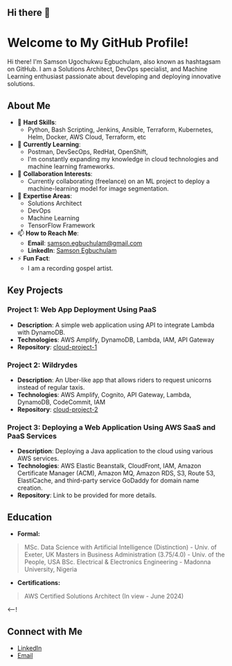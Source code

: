 ## Hi there 👋

# Welcome to My GitHub Profile!

Hi there! I'm Samson Ugochukwu Egbuchulam, also known as hashtagsam on GitHub. I am a Solutions Architect, DevOps specialist, and Machine Learning enthusiast passionate about developing and deploying innovative solutions.

## About Me

- 🌱 **Hard Skills**: 
  - Python, Bash Scripting, Jenkins, Ansible, Terraform, Kubernetes, Helm, Docker, AWS Cloud, Terraform, etc
- 🌱 **Currently Learning**: 
  - Postman, DevSecOps, RedHat, OpenShift,
  - I'm constantly expanding my knowledge in cloud technologies and machine learning frameworks.
- 👯 **Collaboration Interests**: 
  - Currently collaborating (freelance) on an ML project to deploy a machine-learning model for image segmentation.
- 💬 **Expertise Areas**: 
  - Solutions Architect
  - DevOps
  - Machine Learning
  - TensorFlow Framework
- 📫 **How to Reach Me**: 
  - **Email**: [samson.egbuchulam@gmail.com](mailto:samson.egbuchulam@gmail.com)
  - **LinkedIn**: [Samson Egbuchulam](https://www.linkedin.com/in/samson-egbuchulam)
- ⚡ **Fun Fact**: 
  - I am a recording gospel artist.

## Key Projects
### Project 1: Web App Deployment Using PaaS
- **Description**: A simple web application using API to integrate Lambda with DynamoDB.
- **Technologies**: AWS Amplify, DynamoDB, Lambda, IAM, API Gateway
- **Repository**: [cloud-project-1](https://github.com/hashtagsam/cloud-project-1)

### Project 2: Wildrydes
- **Description**: An Uber-like app that allows riders to request unicorns instead of regular taxis.
- **Technologies**: AWS Amplify, Cognito, API Gateway, Lambda, DynamoDB, CodeCommit, IAM
- **Repository**: [cloud-project-2](https://github.com/hashtagsam/cloud-project-2)

### Project 3: Deploying a Web Application Using AWS SaaS and PaaS Services
- **Description**: Deploying a Java application to the cloud using various AWS services.
- **Technologies**: AWS Elastic Beanstalk, CloudFront, IAM, Amazon Certificate Manager (ACM), Amazon MQ, Amazon RDS, S3, Route 53, ElastiCache, and third-party service GoDaddy for domain name creation.
- **Repository**: Link to be provided for more details.

## Education
- **Formal:**
> MSc. Data Science with Artificial Intelligence (Distinction) - Univ. of Exeter, UK
> Masters in Business Administration (3.75/4.0) - Univ. of the People, USA
> BSc. Electrical & Electronics Engineering - Madonna University, Nigeria

- **Certifications:**
> AWS Certified Solutions Architect (In view - June 2024)

<--!
## Connect with Me

- [LinkedIn](https://www.linkedin.com/in/samson-egbuchulam)
- [Email](samson.egbuchulam@gmail.com)
